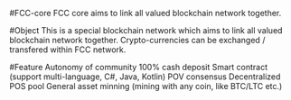 #FCC-core
FCC core aims to link all valued blockchain network together.

#Object
This is a special blockchain network which aims to link all valued blockchain network together. Crypto-currencies can be exchanged / transfered within FCC network.

#Feature
Autonomy of community
100% cash deposit
Smart contract (support multi-language, C#, Java, Kotlin)
POV consensus
Decentralized POS pool
General asset minning (mining with any coin, like BTC/LTC etc.)
